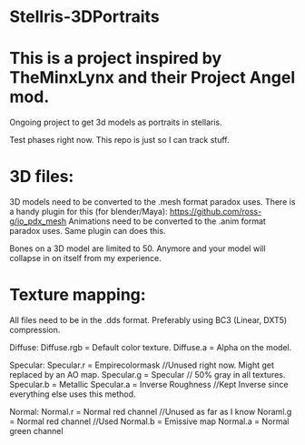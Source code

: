 # Stellris-3DPortraits

# This is a project inspired by TheMinxLynx and their Project Angel mod.

Ongoing project to get 3d models as portraits in stellaris.

Test phases right now. This repo is just so I can track stuff.

# 3D files:
3D models need to be converted to the .mesh format paradox uses. There is a handy plugin for this (for blender/Maya): https://github.com/ross-g/io_pdx_mesh
Animations need to be converted to the .anim format paradox uses. Same plugin can does this.

Bones on a 3D model are limited to 50. Anymore and your model will collapse in on itself from my experience. 

# Texture mapping:
All files need to be in the .dds format. Preferably using BC3 (Linear, DXT5) compression.

Diffuse:
Diffuse.rgb = Default color texture.
Diffuse.a = Alpha on the model.

Specular:
Specular.r = Empirecolormask //Unused right now. Might get replaced by an AO map.
Specular.g = Specular // 50% gray in all textures.
Specular.b = Metallic
Specular.a = Inverse Roughness //Kept Inverse since everything else uses this method.

Normal:
Normal.r = Normal red channel //Unused as far as I know
Noraml.g = Normal red channel //Used
Normal.b = Emissive map
Normal.a = Normal green channel


